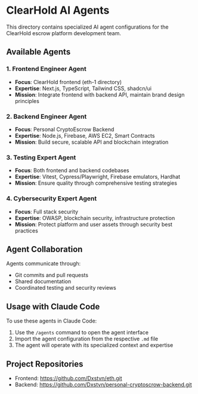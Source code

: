 # ClearHold AI Agents

This directory contains specialized AI agent configurations for the ClearHold escrow platform development team.

## Available Agents

### 1. Frontend Engineer Agent
- **Focus**: ClearHold frontend (eth-1 directory)
- **Expertise**: Next.js, TypeScript, Tailwind CSS, shadcn/ui
- **Mission**: Integrate frontend with backend API, maintain brand design principles

### 2. Backend Engineer Agent  
- **Focus**: Personal CryptoEscrow Backend
- **Expertise**: Node.js, Firebase, AWS EC2, Smart Contracts
- **Mission**: Build secure, scalable API and blockchain integration

### 3. Testing Expert Agent
- **Focus**: Both frontend and backend codebases
- **Expertise**: Vitest, Cypress/Playwright, Firebase emulators, Hardhat
- **Mission**: Ensure quality through comprehensive testing strategies

### 4. Cybersecurity Expert Agent
- **Focus**: Full stack security
- **Expertise**: OWASP, blockchain security, infrastructure protection
- **Mission**: Protect platform and user assets through security best practices

## Agent Collaboration

Agents communicate through:
- Git commits and pull requests
- Shared documentation
- Coordinated testing and security reviews

## Usage with Claude Code

To use these agents in Claude Code:
1. Use the `/agents` command to open the agent interface
2. Import the agent configuration from the respective `.md` file
3. The agent will operate with its specialized context and expertise

## Project Repositories
- Frontend: https://github.com/Dxstvn/eth.git
- Backend: https://github.com/Dxstvn/personal-cryptoscrow-backend.git